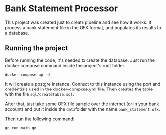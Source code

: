 # Bank Statement Processor

This project was created just to create pipeline and see how it works.
It process a bank statement file in the OFX format, and populates its results to a database.

## Running the project

Before running the code, it's needed to create the database. 
Just run the docker compose command inside the project's root folder.

`docker-compose up -d`

It will create a postgre instance. Connect to this instance using the port and credentials used in the docker-compose.yml file.
Then creates the table with the file `sql/createTable.sql`.

After that, just take some OFX file sample over the internet (or in your bank account) and put it inside the `data`folder with the name `bank_statement.ofx`.

Then run the following command:

`go run main.go`
